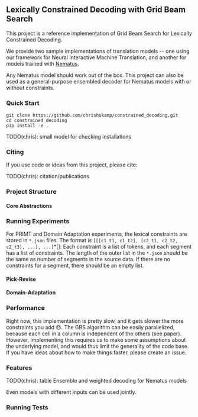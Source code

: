 ## Lexically Constrained Decoding with Grid Beam Search

This project is a reference implementation of Grid Beam Search for Lexically Constrained Decoding.

We provide two sample implementations of translation models -- one using our framework for
Neural Interactive Machine Translation, 
and another for models trained with [Nematus](https://github.com/rsennrich/nematus).

Any Nematus model should work out of the box. This project can also be used as a general-purpose 
ensembled decoder for Nematus models with or without constraints. 

### Quick Start

```
git clone https://github.com/chrishokamp/constrained_decoding.git
cd constrained_decoding
pip install -e .
```

TODO(chris): small model for checking installations

### Citing

If you use code or ideas from this project, please cite:

TODO(chris): citation/publications 

### Project Structure


#### Core Abstractions


### Running Experiments

For PRIMT and Domain Adaptation experiments, the lexical constraints are stored in `*.json` files. 
The format is `[[[c1_t1, c1_t2], [c2_t1, c2_t2, c2_t3], ...], ...]`*[]: 
Each constraint is a list of tokens, and each segment has a list of constraints. The length of the 
outer list in the `*.json` should be the same as number of segments in the source data. If there are no constraints for a
segment, there should be an empty list. 

#### Pick-Revise 

#### Domain-Adaptation 


### Performance

Right now, this implementation is pretty slow, and it gets slower the more constraints you add :disappointed:. 
The GBS algorithm can be easily parallelized, because each cell in a column is independent of the others (see paper). 
However, implementing this requires us to make some assumptions about the underlying model, and would thus
limit the generality of the code base. If you have ideas about how to make things faster, please create an issue. 

### Features

TODO(chris): table
Ensemble and weighted decoding for Nematus models

Even models with different inputs can be used jointly.




### Running Tests



